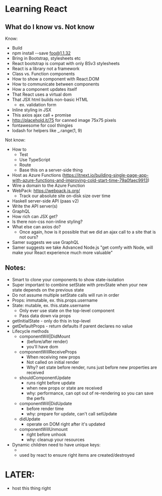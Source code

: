# Learning React

## What do I know vs. Not know

Know: 

* Build
* npm install --save foo@1.1.32
* Bring in Bootstrap, stylesheets etc
* React bootstrap is compat with only BSv3 stylesheets
* React is a library not a framework
* Class vs. Function components
* How to show a component with React.DOM
* How to communicate between components
* How a component updates itself
* That React uses a virtual dom
* That JSX html builds non-basic HTML
  * ex. validation form
* Inline styling in JSX
* This axios ajax call + promise
* http://placehold.it/75 for canned image 75x75 pixels
* fontawesome for cool thingies
* lodash for helpers like _.range(1, 9)

Not know: 

* How to 
  * Test
  * Use TypeScript
  * Route
  * Base this on a server-side thing
* Host as Azure Functions (https://itnext.io/building-single-page-app-with-azure-functions-and-improving-cold-start-time-79a0faec9913)
* Wire a domain to the Azure Function
* WebPack: https://webpack.js.org/
  * Track our absolute site on-disk size over time
* Haskell server-side API (paas v2)
* Write the API server(s)
* GraphQL
* How rich can JSX get?
* Is there non-css non-inline styling?
* What else can axios do?
  * Once again, how is it possible that we did an ajax
    call to a site that is not ours? 
* Samer suggests we use GraphQL
* Samer suggests we take Advanced Node.js "get comfy with Node, will make your React experience much more valuable"

## Notes: 

* Smart to clone your components to show state-isolation
* Super important to combine setState with prevState when your new state depends on the previous state
* Do not assume multiple setState calls will run in order
* Props: immutable, ex. this.props.username
* State: mutable, ex. this.state.username
  * Only ever use state on the top-level component
  * Pass data down via props
* getInitialState - only do this in top-level
* getDefaultProps - return defaults if parent declares no value
* Lifecycle methods
  * componentWill|DidMount 
    * (before/after render)
    * you'll have dom
  * componentWillReceiveProps
    * When receiving new props
    * Not called on initial render
    * Why? set state before render, runs just before new properties are received
  * shouldComponentUpdate
    * runs right before update
    * when new props or state are received
    * why: performance, can opt out of re-rendering so you can save the perfs
  * componentWill|DidUpdate
    * before render time
    * why: prepare for update, can't call setUpdate
  * didUpdate
    * operate on DOM right after it's updated
  * componentWillUnmount
    * right before unhook
    * why: cleanup your resources
* Dynamic children need to have unique keys: 
  * <tr key={author.id}>
  * used by react to ensure right items are created/destroyed


# LATER: 

* host this thing right
